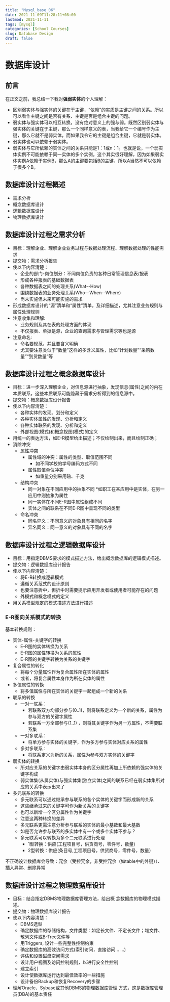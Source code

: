 ```yaml
---
title: "Mysql_base_06"
date: 2021-11-09T11:28:11+08:00
lastmod: 2021-11-11
tags: [mysql]
categories: [School Courses]
slug: Database Design
draft: false
---
```

# 数据库设计
## 前言
在正文之前，我总结一下我对**强弱实体**的个人理解：
* 区别弱实体与强实体的关键在于主键，“依赖”的实质是主键之间的关系。所以可以看作主键之间是否有关系、主键是否是组合主键的问题。
* 弱实体与强实体可以相互转换，没有绝对意义上的强与弱。既然区别弱实体与强实体的关键在于主键，那么一个同样意义的表，当我给它一个编号作为主键，那么它就不是弱实体，而如果我令它的主键是组合主键，它就是弱实体。
* 弱实体也可以依赖于弱实体。
* 弱实体与它所依赖的实体之间的关系只能是1：1或n：1。也就是说，一个弱实体实例不可能依赖于同一实体的多个实例。这个其实很好理解，因为如果弱实体实例A依赖于实例B，那么A的主键要包括B的主键，所以A当然不可以依赖于很多个B。
## 数据库设计过程概述
* 需求分析
* 概念数据库设计
* 逻辑数据库设计
* 物理数据库设计
## 数据库设计过程之需求分析

* 目标：理解企业、理解企业业务过程与数据处理流程、理解数据处理的性能需求
* 提交物：需求分析报告
* 使以下内容清楚：
    * 企业的部门-岗位划分：不同岗位负责的各种日常管理信息表/报表
    * 形成各种报表的基础数据表
    * 各种数据表之间的处理关系(What--How)
    * 围绕数据表的业务处理关系(Who—When--Where)
    * 尚未实施但未来可能实施的需求
* 形成数据库设计的“源”清单和“属性”清单，及详细描述，尤其注意业务规则与属性处理规则
* 注意收集和理解: 
    * 业务规则及其在表的处理方面的体现 
    * 不仅报表、单据是源，企业的查询需求与管理需求等也是源
* 注意命名: 
    * 命名要规范，并且要含义明确
    * 尤其要注意类似于“数量”这样的多含义属性，比如“计划数量”“采购数量”“到货数量”等

## 数据库设计过程之概念数据库设计
* 目标：进一步深入理解企业，对信息源进行抽象，发现信息(属性)之间的内在本质联系，这些本质联系可能隐藏于需求分析得到的信息源中。
* 提交物：概念数据库设计报告
* 使以下内容清楚：
    * 各种实体的发现、划分和定义
    * 各种实体属性的发现、分析和定义
    * 各种实体联系的发现、分析和定义
    * 外部视图(模式)和概念视图(模式)的定义
* 用统一的表达方法，如E-R模型给出描述；不仅绘制出来，而且绘制正确；
* 消除冲突
    * 属性冲突
        * 属性域的冲突：属性的类型、取值范围不同
            * 如不同学校的学号编码方式不同 
        * 属性取值单位冲突
            * 如重量分别采用磅、千克
    * 结构冲突
        * 同一对象在不同应用中的抽象不同
            *如职工在某应用中是实体，在另一应用中则抽象为属性 
        * 同一实体在不同E-R图中属性组成不同
        * 实体之间的联系在不同E-R图中呈现不同的类型
    * 命名冲突
        * 同名异义：不同意义的对象具有相同的名字
        * 异名同义：同一意义的对象具有不同的名字
## 数据库设计过程之逻辑数据库设计
* 目标：用指定DBMS要求的模式描述方法，给出概念数据库的逻辑模式描述。
* 提交物：逻辑数据库设计报告
* 使以下内容清楚：
    * 将E-R转换成逻辑模式
    * 遵循关系范式的设计原则
    * 也要注意折中，但折中时需要提示应用开发者或使用者可能存在的问题
    * 外模式和概念模式的定义
* 用关系模型规定的模式描述方法进行描述
### E-R图向关系模式的转换
基本转换规则：
* 实体-属性-关键字的转换
    * E-R图的实体转换为关系
    * E-R图的属性转换为关系的属性
    * E-R图的关键字转换为关系的关键字
* 复合属性的转化
    * 将每个分量属性作为复合属性所在实体的属性
    * 或者，将复合属性本身作为所在实体的属性
* 多值属性的转换
    * 将多值属性与所在实体的关键字一起组成一个新的关系
* 联系的转换
    * 一对一联系：
        * 若联系双方均部分参与(0..1)，则将联系定义为一个新的关系，属性为参与双方的关键字属性
        * 若联系一方全部参与(1..1) ，则将其关键字作为另一方属性，不需要联系集
    * 一对多联系：
        * 将单方参与实体的关键字，作为多方参与实体对应关系的属性
    * 多对多联系：
        * 将联系定义为新的关系，属性为参与双方实体的关键字
* 弱实体的转换
    * 所对应关系的关键字由弱实体本身的区分属性再加上所依赖的强实体的关键字构成
    * 弱实体集(从属实体)与强实体集(独立实体)之间的联系已经在弱实体集所对应的关系中表示出来了
* 多元联系的转换
    * 多元联系可以通过继承参与联系的各个实体的关键字而形成新的关系
    * 这些继承过来的关键字可作为新关系的关键字
    * 也可以新增一个区分属性作为关键字
    * 注意这两种转换的差异
    *  多元联系更需注意分析参与联系的实体的最小基数和最大基数
    * 如是否允许参与联系的多实体中有一个或多个实体不参与？
    * 多元联系可以转换为多个二元联系进行处理
        * 1型转换：供应(工程项目号，供货商号，零件号，数量)
        * 2型转换：供应(条目号,工程项目号，供货商号，零件号，数量）

不正确设计数据库会导致：冗余（受控冗余，非受控冗余（如table中的外键））、插入异常、删除异常
## 数据库设计过程之物理数据库设计
* 目标：结合指定DBMS物理数据库管理方法，给出概
念数据库的物理模式描述。
* 提交物：物理数据库设计报告
* 使以下内容清楚：
    * DBMS选型
    * 确定数据库的存储结构，文件类型：如定长文件、不定长文件；堆文件、散列文件或B-Tree文件等
    * 用Triggers, 设计一些完整性控制约束
    * 确定数据库的高效访问方式(索引访问，直接访问… …)
    * 评估和设置磁盘空间需求
    * 设计用户视图及访问控制规则，以进行安全性控制
    * 建立索引
    * 设计使数据库运行达到最佳效率的一些措施
    * 设计备份Backup和恢复Recovery的步骤
* 理解Oracle、Sybase或其他DBMS的物理数据库管理 方式，这是数据库管理员(DBA)的基本责任





